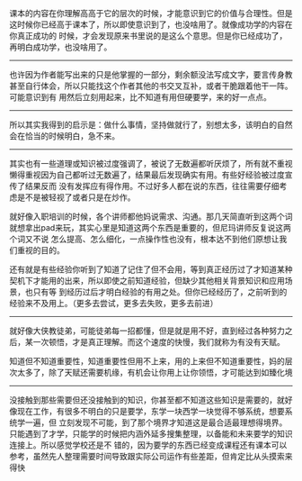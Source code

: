 课本的内容在你理解高高于它的层次的时候，才能意识到它的价值与合理性。但是这时候你已经高于课本了，所以即使意识到了，也没啥用了。就像成功学的内容在你真正成功的
时候，才会发现原来书里说的是这么个意思。但是你已经成功了，再明白成功学，也没啥用了。

* * *

  

也许因为作者能写出来的只是他掌握的一部分，剩余额没法写成文字，要言传身教甚至自行体会，所以只能找这个作者其他的书交叉互补，或者干脆跟着他干一阵。可能意识到有
用然后立刻用起来，比不知道有用但硬要学，来的好一点点。

* * *

  

所以其实我得到的启示是：做什么事情，坚持做就行了，别想太多，该明白的自然会在恰当的时候明白，急不来。

* * *

  

其实也有一些道理或知识被过度强调了，被说了无数遍都听厌烦了，所有就不重视懒得重视因为自己都听过无数遍了，结果最后发现确实有用。有些好经验被过度宣传了结果反而
没有发挥应有得作用。不过好多人都在说的东西，往往需要仔细考虑是不是被轻视了或者只是在炒作。

  

就好像入职培训的时候，各个讲师都他妈说需求、沟通。那几天简直听到这两个词就想拿出pad来玩，其实心里是知道这两个东西是重要的，但尼玛讲师反复说这两个词又不说
怎么提高、怎么细化，一点操作性也没有，根本达不到他们原想让我们重视的目的。

  

还有就是有些经验你听到了知道了记住了但不会用，等到真正经历过了才知道某种契机下才能用的出来，所以即使之前知道经验，但缺少其他相关背景知识和应用场景，也只有等
到经历过后才明白经验的有用之处。但你已经经历了，之前听到的经验来不及用上。（更多去尝试，更多去失败，更多去前进）

* * *

  

就好像大侠教徒弟，可能徒弟每一招都懂，但是就是用不好，直到经过各种努力之后，某一次顿悟，才是真正理解。而这个速度的快慢，我们就称为有没有天赋。

  

知道但不知道重要性，知道重要性但用不上来，用的上来但不知道重要性，妈的层次太多了，除了天赋还需要机缘，有机会让你用上让你领悟，才可能达到如臻化境

* * *

  

没接触到那些需要但还没接触到的知识，你甚至都不知道这些知识是需要的，就好像现在工作，有很多不明白的只是要学，东学一块西学一块觉得不够系统，想要系统学一遍，但
立刻发现不可能，到了那个境界才知道这是最合适最理想得境界。只能遇到了才学，只能学的时候把内涵外延多搜集整理，以备能和未来要学的知识连接上。所以感觉学校还是不
错的，因为要学的东西已经变成课程还有课本可以参考，虽然先人整理需要时间导致跟实际公司运作有些差距，但肯定比从头摸索来得快

  

